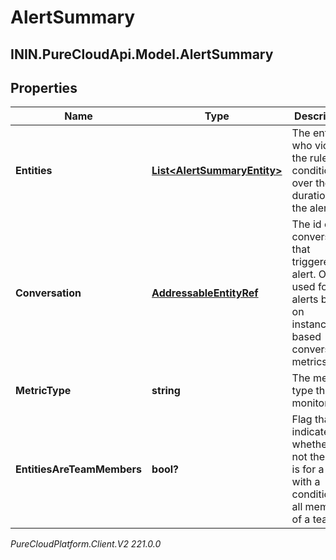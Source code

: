 # AlertSummary

## ININ.PureCloudApi.Model.AlertSummary

## Properties

|Name | Type | Description | Notes|
|------------ | ------------- | ------------- | -------------|
| **Entities** | [**List&lt;AlertSummaryEntity&gt;**](AlertSummaryEntity) | The entities who violated the rule condition over the duration of the alert. | |
| **Conversation** | [**AddressableEntityRef**](AddressableEntityRef) | The id of the conversation that triggered the alert.  Only used for alerts based on instance-based conversation metrics. | [optional] |
| **MetricType** | **string** | The metric type that is monitored. | |
| **EntitiesAreTeamMembers** | **bool?** | Flag that indicated whether or not the alert is for a rule with a condition for all members of a team. | |



_PureCloudPlatform.Client.V2 221.0.0_
